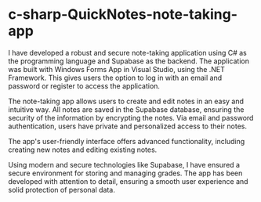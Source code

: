 # c-sharp-QuickNotes-note-taking-app
I have developed a robust and secure note-taking application using C# as the programming language and Supabase as the backend. The application was built with Windows Forms App in Visual Studio, using the .NET Framework. This gives users the option to log in with an email and password or register to access the application.

The note-taking app allows users to create and edit notes in an easy and intuitive way. All notes are saved in the Supabase database, ensuring the security of the information by encrypting the notes. Via email and password authentication, users have private and personalized access to their notes.

The app's user-friendly interface offers advanced functionality, including creating new notes and editing existing notes.

Using modern and secure technologies like Supabase, I have ensured a secure environment for storing and managing grades. The app has been developed with attention to detail, ensuring a smooth user experience and solid protection of personal data.
